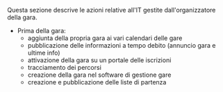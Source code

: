 Questa sezione descrive le azioni relative all'IT gestite dall'organizzatore della gara.

- Prima della gara: 
    - aggiunta della propria gara ai vari calendari delle gare
    - pubblicazione delle informazioni a tempo debito (annuncio gara e ultime info)
    - attivazione della gara su un portale delle iscrizioni
    - tracciamento dei percorsi
    - creazione della gara nel software di gestione gare
    - creazione e pubblicazione delle liste di partenza

